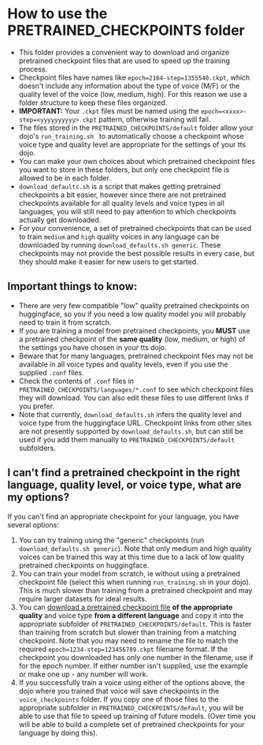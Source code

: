 # How to use the PRETRAINED_CHECKPOINTS folder

- This folder provides a convenient way to download and organize pretrained checkpoint files that are used to speed up the training process.
- Checkpoint files have names like `epoch=2164-step=1355540.ckpt`, which doesn't include any information about the type of voice (M/F) or the quality level of the voice (low, medium, high).  For this reason we use a folder structure to keep these files organized.
- **IMPORTANT:** Your `.ckpt` files must be named using the `epoch=<xxxx>-step=<yyyyyyyyyy>.ckpt` pattern, otherwise training will fail.
- The files stored in the `PRETRAINED_CHECKPOINTS/default` folder allow your dojo's `run_training.sh ` to automatically choose a checkpoint whose voice type and quality level are appropriate for the settings of your tts dojo.
- You can make your own choices about which pretrained checkpoint files you want to store in these folders, but only one checkpoint file is allowed to be in each folder.
- `download_defaults.sh` is a script that makes getting pretrained checkpoints a bit easier, however since there are not pretrained checkpoints available for all quality levels and voice types in all languages, you will still need to pay attention to which checkpoints actually get downloaded.
- For your convenience, a set of pretrained checkpoints that can be used to train `medium` and `high` quality voices in any language can be downloaded by running `download_defaults.sh generic`. These checkpoints may not provide the best possible results in every case, but they should make it easier for new users to get started.

## Important things to know: 
- There are very few compatible "low" quality pretrained checkpoints on huggingface, so you if you need a low quality model you will probably need to train it from scratch.
- If you are training a model from pretrained checkpoints, you **MUST** use a pretrained checkpoint of the **same quality** (low, medium, or high) of the settings you have chosen in your tts dojo.
- Beware that for many languages, pretrained checkpoint files may not be available in all voice types and quality levels, even if you use the supplied `.conf` files.
- Check the contents of `.conf` files in `PRETRAINED_CHECKPOINTS/languages/*.conf` to see which checkpoint files they will download.  You can also edit these files to use different links if you prefer.
- Note that currently, `download_defaults.sh` infers the quality level and voice type from the huggingface URL.   Checkpoint links from other sites are not presently supported by `download_defaults.sh`, but can still be used if you add them manually to `PRETRAINED_CHECKPOINTS/default` subfolders.

## I can't find a pretrained checkpoint in the right language, quality level, or voice type, what are my options?
If you can't find an appropriate checkpoint for your language, you have several options:
1.  You can try training using the "generic" checkpoints (run `download_defaults.sh generic`).  Note that only medium and high quality voices can be trained this way at this time due to a lack of low quality pretrained checkpoints on huggingface.
2.  You can train your model from scratch, ie without using a pretrained checkpoint file (select this when running `run_training.sh` in your dojo).  This is much slower than training from a pretrained checkpoint and may require larger datasets for ideal results.
3.  You can [download a pretrained checkpoint file](https://huggingface.co/datasets/rhasspy/piper-checkpoints/tree/main) **of the appropriate quality** and voice type **from a different language** and copy it into the appropriate subfolder of `PRETRAINED_CHECKPOINTS/default`.  This is faster than training from scratch but slower than training from a matching checkpoint.  Note that you may need to rename the file to match the required `epoch=1234-step=123456789.ckpt` filename format. If the checkpoint you downloaded has only one number in the filename, use if for the epoch number.  If either number isn't supplied, use the example or make one up - any number will work.
4.  If you successfully train a voice using either of the options above, the dojo where you trained that voice will save checkpoints in the `voice_checkpoints` folder.   If you copy one of those files to the appropriate subfolder in  `PRETRAINED_CHECKPOINTS/default`, you will be able to use that file to speed up training of future models.  (Over time you will be able to build a complete set of pretrained checkpoints for your language by doing this).
